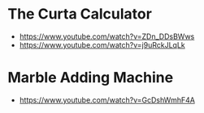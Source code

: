 # The Curta Calculator

* https://www.youtube.com/watch?v=ZDn_DDsBWws
* https://www.youtube.com/watch?v=j9uRckJLqLk

# Marble Adding Machine

* https://www.youtube.com/watch?v=GcDshWmhF4A
